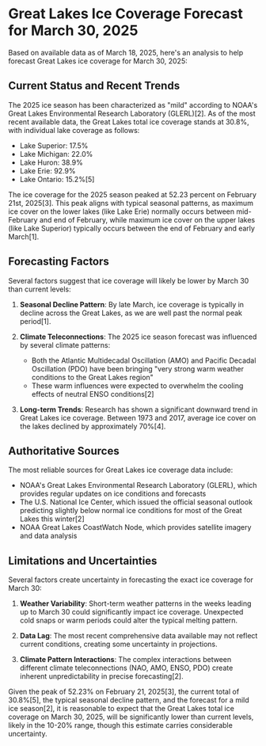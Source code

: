# Great Lakes Ice Coverage Forecast for March 30, 2025

Based on available data as of March 18, 2025, here's an analysis to help forecast Great Lakes ice coverage for March 30, 2025:

## Current Status and Recent Trends

The 2025 ice season has been characterized as "mild" according to NOAA's Great Lakes Environmental Research Laboratory (GLERL)[2]. As of the most recent available data, the Great Lakes total ice coverage stands at 30.8%, with individual lake coverage as follows:
- Lake Superior: 17.5%
- Lake Michigan: 22.0%
- Lake Huron: 38.9%
- Lake Erie: 92.9%
- Lake Ontario: 15.2%[5]

The ice coverage for the 2025 season peaked at 52.23 percent on February 21st, 2025[3]. This peak aligns with typical seasonal patterns, as maximum ice cover on the lower lakes (like Lake Erie) normally occurs between mid-February and end of February, while maximum ice cover on the upper lakes (like Lake Superior) typically occurs between the end of February and early March[1].

## Forecasting Factors

Several factors suggest that ice coverage will likely be lower by March 30 than current levels:

1. **Seasonal Decline Pattern**: By late March, ice coverage is typically in decline across the Great Lakes, as we are well past the normal peak period[1].

2. **Climate Teleconnections**: The 2025 ice season forecast was influenced by several climate patterns:
   - Both the Atlantic Multidecadal Oscillation (AMO) and Pacific Decadal Oscillation (PDO) have been bringing "very strong warm weather conditions to the Great Lakes region"
   - These warm influences were expected to overwhelm the cooling effects of neutral ENSO conditions[2]

3. **Long-term Trends**: Research has shown a significant downward trend in Great Lakes ice coverage. Between 1973 and 2017, average ice cover on the lakes declined by approximately 70%[4].

## Authoritative Sources

The most reliable sources for Great Lakes ice coverage data include:

- NOAA's Great Lakes Environmental Research Laboratory (GLERL), which provides regular updates on ice conditions and forecasts
- The U.S. National Ice Center, which issued the official seasonal outlook predicting slightly below normal ice conditions for most of the Great Lakes this winter[2]
- NOAA Great Lakes CoastWatch Node, which provides satellite imagery and data analysis

## Limitations and Uncertainties

Several factors create uncertainty in forecasting the exact ice coverage for March 30:

1. **Weather Variability**: Short-term weather patterns in the weeks leading up to March 30 could significantly impact ice coverage. Unexpected cold snaps or warm periods could alter the typical melting pattern.

2. **Data Lag**: The most recent comprehensive data available may not reflect current conditions, creating some uncertainty in projections.

3. **Climate Pattern Interactions**: The complex interactions between different climate teleconnections (NAO, AMO, ENSO, PDO) create inherent unpredictability in precise forecasting[2].

Given the peak of 52.23% on February 21, 2025[3], the current total of 30.8%[5], the typical seasonal decline pattern, and the forecast for a mild ice season[2], it is reasonable to expect that the Great Lakes total ice coverage on March 30, 2025, will be significantly lower than current levels, likely in the 10-20% range, though this estimate carries considerable uncertainty.